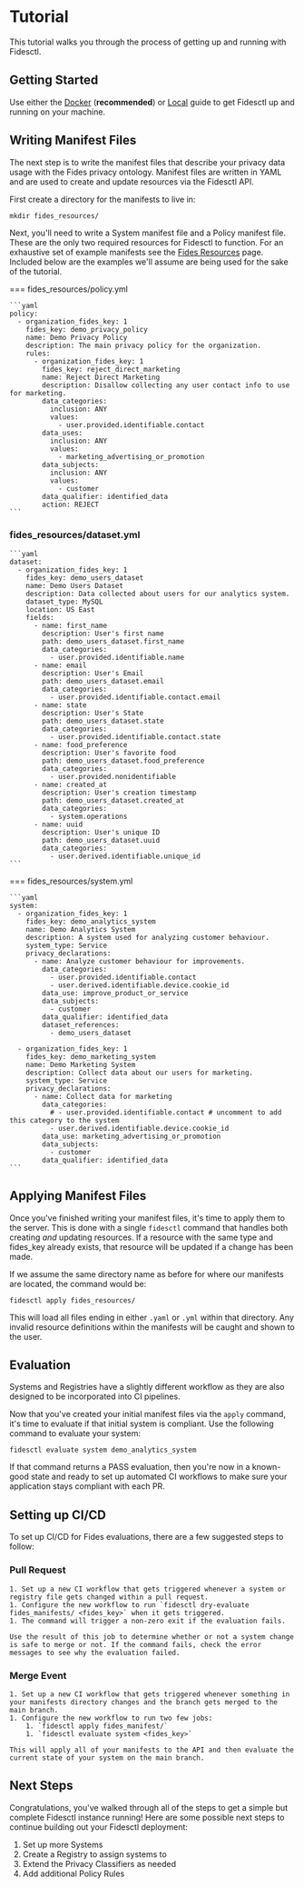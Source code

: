 # Tutorial

This tutorial walks you through the process of getting up and running with Fidesctl.

## Getting Started

Use either the [Docker](getting_started/docker.md) (**recommended**) or [Local](getting_started/local.md) guide to get Fidesctl up and running on your machine.

## Writing Manifest Files

The next step is to write the manifest files that describe your privacy data usage with the Fides privacy ontology. Manifest files are written in YAML and are used to create and update resources via the Fidesctl API.

First create a directory for the manifests to live in:

`mkdir fides_resources/`

Next, you'll need to write a System manifest file and a Policy manifest file. These are the only two required resources for Fidesctl to function. For an exhaustive set of example manifests see the [Fides Resources](fides_resources.md) page. Included below are the examples we'll assume are being used for the sake of the tutorial.

=== fides_resources/policy.yml

    ```yaml
    policy:
      - organization_fides_key: 1
        fides_key: demo_privacy_policy
        name: Demo Privacy Policy
        description: The main privacy policy for the organization.
        rules:
          - organization_fides_key: 1
            fides_key: reject_direct_marketing
            name: Reject Direct Marketing
            description: Disallow collecting any user contact info to use for marketing.
            data_categories:
              inclusion: ANY
              values:
                - user.provided.identifiable.contact
            data_uses:
              inclusion: ANY
              values:
                - marketing_advertising_or_promotion
            data_subjects:
              inclusion: ANY
              values:
                - customer
            data_qualifier: identified_data
            action: REJECT
    ```

### fides_resources/dataset.yml

    ```yaml
    dataset:
      - organization_fides_key: 1
        fides_key: demo_users_dataset
        name: Demo Users Dataset
        description: Data collected about users for our analytics system.
        dataset_type: MySQL
        location: US East
        fields:
          - name: first_name
            description: User's first name
            path: demo_users_dataset.first_name
            data_categories:
              - user.provided.identifiable.name
          - name: email
            description: User's Email
            path: demo_users_dataset.email
            data_categories:
              - user.provided.identifiable.contact.email
          - name: state
            description: User's State
            path: demo_users_dataset.state
            data_categories:
              - user.provided.identifiable.contact.state
          - name: food_preference
            description: User's favorite food
            path: demo_users_dataset.food_preference
            data_categories:
              - user.provided.nonidentifiable
          - name: created_at
            description: User's creation timestamp
            path: demo_users_dataset.created_at
            data_categories:
              - system.operations
          - name: uuid
            description: User's unique ID
            path: demo_users_dataset.uuid
            data_categories:
              - user.derived.identifiable.unique_id
    ```

=== fides_resources/system.yml

    ```yaml
    system:
      - organization_fides_key: 1
        fides_key: demo_analytics_system
        name: Demo Analytics System
        description: A system used for analyzing customer behaviour.
        system_type: Service
        privacy_declarations:
          - name: Analyze customer behaviour for improvements.
            data_categories:
              - user.provided.identifiable.contact
              - user.derived.identifiable.device.cookie_id
            data_use: improve_product_or_service
            data_subjects:
              - customer
            data_qualifier: identified_data
            dataset_references:
              - demo_users_dataset

      - organization_fides_key: 1
        fides_key: demo_marketing_system
        name: Demo Marketing System
        description: Collect data about our users for marketing.
        system_type: Service
        privacy_declarations:
          - name: Collect data for marketing
            data_categories:
              # - user.provided.identifiable.contact # uncomment to add this category to the system
              - user.derived.identifiable.device.cookie_id
            data_use: marketing_advertising_or_promotion
            data_subjects:
              - customer
            data_qualifier: identified_data
    ```

## Applying Manifest Files

Once you've finished writing your manifest files, it's time to apply them to the server. This is done with a single `fidesctl` command that handles both creating _and_ updating resources. If a resource with the same type and fides_key already exists, that resource will be updated if a change has been made.

If we assume the same directory name as before for where our manifests are located, the command would be:

`fidesctl apply fides_resources/`

This will load all files ending in either `.yaml` or `.yml` within that directory. Any invalid resource definitions within the manifests will be caught and shown to the user.

## Evaluation

Systems and Registries have a slightly different workflow as they are also designed to be incorporated into CI pipelines.

Now that you've created your initial manifest files via the `apply` command, it's time to evaluate if that initial system is compliant. Use the following command to evaluate your system:

`fidesctl evaluate system demo_analytics_system`

If that command returns a PASS evaluation, then you're now in a known-good state and ready to set up automated CI workflows to make sure your application stays compliant with each PR.

## Setting up CI/CD

To set up CI/CD for Fides evaluations, there are a few suggested steps to follow:

### Pull Request

    1. Set up a new CI workflow that gets triggered whenever a system or registry file gets changed within a pull request.
    1. Configure the new workflow to run `fidesctl dry-evaluate fides_manifests/ <fides_key>` when it gets triggered.
    1. The command will trigger a non-zero exit if the evaluation fails.

    Use the result of this job to determine whether or not a system change is safe to merge or not. If the command fails, check the error messages to see why the evaluation failed.

### Merge Event

    1. Set up a new CI workflow that gets triggered whenever something in your manifests directory changes and the branch gets merged to the main branch.
    1. Configure the new workflow to run two few jobs:
        1. `fidesctl apply fides_manifest/`
        1. `fidesctl evaluate system <fides_key>`

    This will apply all of your manifests to the API and then evaluate the current state of your system on the main branch.

## Next Steps

Congratulations, you've walked through all of the steps to get a simple but complete Fidesctl instance running! Here are some possible next steps to continue building out your Fidesctl deployment:

1. Set up more Systems
1. Create a Registry to assign systems to
1. Extend the Privacy Classifiers as needed
1. Add additional Policy Rules
